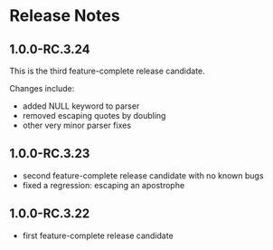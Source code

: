 Release Notes
=============

1.0.0-RC.3.24
-------------

This is the third feature-complete release candidate.

Changes include:

- added NULL keyword to parser
- removed escaping quotes by doubling
- other very minor parser fixes

1.0.0-RC.3.23
-------------

- second feature-complete release candidate with no known bugs
- fixed a regression: escaping an apostrophe

1.0.0-RC.3.22
-------------

- first feature-complete release candidate